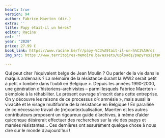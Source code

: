 ```yaml
---
heart: true
version: 94
author: Fabrice Maerten (dir.)
extra: ''
title: Papy était-il un héros?
editor: Racine
col: ''
year: "2020"
price: 27.99 €
book_link: https://www.racine.be/fr/papy-%C3%A9tait-il-un-h%C3%A9ros
img_src: https://www.territoires-memoire.be/assets/uploads/papyresistant.jpg

---
```

Qui peut citer l’équivalent belge de Jean Moulin ? Ou parler de la vie dans le maquis ardennais ? La mémoire de la résistance durant la WW2 serait petit à petit « tombée dans l’oubli en Belgique ». Depuis les années 1990-2000, une génération d’historiens-archivistes – parmi lesquels Fabrice Maerten – s’emploie à la réhabiliter. Le présent ouvrage s’inscrit dans cette entreprise. On y découvre les raisons de ce processus d’« amnésie », mais aussi la vivacité et le visage multiforme de la résistance en Belgique ! En parallèle de ce nécessaire travail de (re)contextualisation, Maerten et les autres contributeurs proposent un rigoureux guide d’archives, à même d’aider quiconque désirerait effectuer des recherches sur la vie des papys et mamies résistantes... Ces dernières ont assurément quelque chose à nous dire sur le monde d’aujourd‘hui !